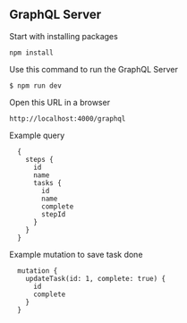 ## GraphQL Server

Start with installing packages

```
npm install
```

Use this command to run the GraphQL Server

```
$ npm run dev
```

Open this URL in a browser

```
http://localhost:4000/graphql
```

Example query
```
  {
    steps {
      id
      name
      tasks {
        id
        name
        complete
        stepId
      }
    }
  }
```

Example mutation to save task done
```
  mutation {
    updateTask(id: 1, complete: true) {
      id
      complete
    }
  }
```
